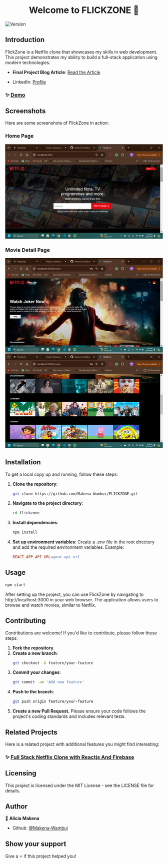 <h1 align="center">Welcome to FLICKZONE 👋</h1>
<p>
  <img alt="Version" src="https://img.shields.io/badge/version-0.1.0-blue.svg?cacheSeconds=2592000" />
</p>


## Introduction

FlickZone is a Netflix clone that showcases my skills in web development. This project demonstrates my ability to build a full-stack application using modern technologies.

- **Final Project Blog Article**: [Read the Article](https://medium.com/@iammakena/i-built-a-netflix-clone-using-react-and-firebase-d94ead9bea2a)

- LinkedIn: [Profile](https://www.linkedin.com/in/alicemakena/)

### ✨ [Demo](https://youtu.be/4ptDaEW7S8E)

## Screenshots

Here are some screenshots of FlickZone in action:

### Home Page
![Home Page](./screenshots/Flickzone_homepage.png)

### Movie Detail Page
![Movies](./screenshots/Flickzone_browse1.png)
![Browse](./screenshots/Flickzone_browse2.png)

## Installation
To get a local copy up and running, follow these steps:

1. **Clone the repository**:
   ```bash
   git clone https://github.com/Makena-Wambui/FLICKZONE.git

2. **Navigate to the project directory**:
   ```bash
   cd flickzone

3. **Install dependencies**:
   ```bash
   npm install
   ```

4. **Set up environment variables**: 
   Create a .env file in the root directory and add the required environment variables. Example:
   ```makefile
   REACT_APP_API_URL=your-api-url
   ```
## Usage
   ```bash
   npm start
   ```
   After setting up the project, you can use FlickZone by navigating to http://localhost:3000 in your web browser. The application allows users to browse and watch movies, similar to Netflix.

## Contributing
   Contributions are welcome! If you'd like to contribute, please follow these steps:
1. **Fork the repository**.
2. **Create a new branch**:
   ```bash
   git checkout -b feature/your-feature
   ```
3. **Commit your changes**: 
   ```bash
   git commit -am 'Add new feature'
   ```
4. **Push to the branch**: 
   ```bash
   git push origin feature/your-feature
   ```
5. **Create a new Pull Request.**
   Please ensure your code follows the project's coding standards and includes relevant tests.

## Related Projects
   Here is a related project with additional features you might find interesting:
   ### ✨ [Full Stack Netflix Clone with Reactjs And Firebase](https://www.youtube.com/watch?v=YQQD67N5pi0)

## Licensing
   This project is licensed under the MIT License - see the LICENSE file for details.

## Author
👤 **Alicia Makena**

* Github: [@Makena-Wambui](https://github.com/Makena-Wambui)

## Show your support

Give a ⭐️ if this project helped you!
